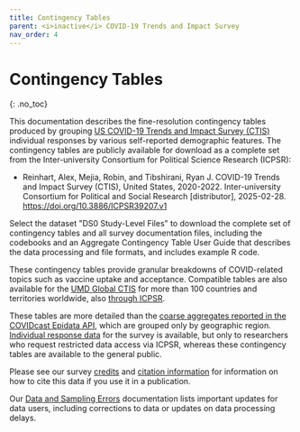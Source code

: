 ```yaml
---
title: Contingency Tables
parent: <i>inactive</i> COVID-19 Trends and Impact Survey
nav_order: 4
---
```


# Contingency Tables
{: .no_toc}

This documentation describes the fine-resolution contingency tables produced by
grouping [US COVID-19 Trends and Impact Survey (CTIS)](./index.md) individual
responses by various self-reported demographic features. The contingency tables
are publicly available for download as a complete set from the Inter-university
Consortium for Political Science Research (ICPSR):

* Reinhart, Alex, Mejia, Robin, and Tibshirani, Ryan J. COVID-19 Trends and
  Impact Survey (CTIS), United States, 2020-2022. Inter-university Consortium
  for Political and Social Research [distributor], 2025-02-28.
  <https://doi.org/10.3886/ICPSR39207.v1>

Select the dataset "DS0 Study-Level Files" to download the complete set of
contingency tables and all survey documentation files, including the codebooks
and an Aggregate Contingency Table User Guide that describes the data
processing and file formats, and includes example R code.

These contingency tables provide granular breakdowns of COVID-related topics
such as vaccine uptake and acceptance. Compatible tables are also available for
the [UMD Global CTIS](https://covidmap.umd.edu/) for more than 100 countries and
territories worldwide, also [through
ICPSR](https://www.icpsr.umich.edu/web/ICPSR/studies/39206).

These tables are more detailed than the [coarse aggregates reported in the
COVIDcast Epidata API](../api/covidcast-signals/fb-survey.md), which are grouped
only by geographic region. [Individual response data](survey-files.md) for the
survey is available, but only to researchers who request restricted data access
via ICPSR, whereas these contingency tables are available to the general public.

Please see our survey [credits](index.md#credits) and [citation information](index.md#citing-the-survey)
for information on how to cite this data if you use it in a publication.

Our [Data and Sampling Errors](problems.md) documentation lists important
updates for data users, including corrections to data or updates on data
processing delays.
